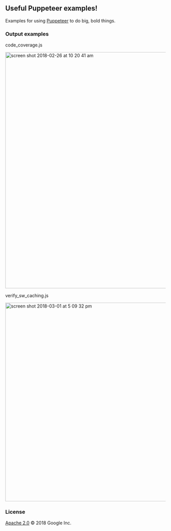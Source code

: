 ## Useful Puppeteer examples!

Examples for using [Puppeteer](https://developers.google.com/web/tools/puppeteer/) to do big, bold things.

### Output examples

code_coverage.js

<img width="741" alt="screen shot 2018-02-26 at 10 20 41 am" src="https://user-images.githubusercontent.com/238208/36687690-2de2bbaa-1adf-11e8-912b-e21cda0160ce.png">

verify_sw_caching.js

<img width="623" alt="screen shot 2018-03-01 at 5 09 32 pm" src="https://user-images.githubusercontent.com/238208/36878494-1b4098d6-1d74-11e8-93d2-492e3b2f1877.png">

### License

[Apache 2.0](./LICENSE) © 2018 Google Inc.
